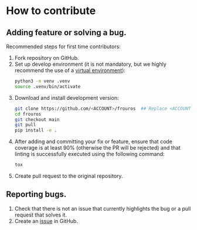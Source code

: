# How to contribute

## Adding feature or solving a bug.

Recommended steps for first time contributors:

1. Fork repository on GitHub.
2. Set up develop environment (it is not mandatory, but we highly recommend the use of a [virtual environment](https://docs.python.org/3.9/library/venv.html)):
    ```bash
    python3 -m venv .venv
    source .venv/bin/activate
   ```
3. Download and install development version:
    ```bash
    git clone https://github.com/<ACCOUNT>/frouros  ## Replace <ACCOUNT> with your GitHub account
    cd frouros
    git checkout main
    git pull
    pip install -e .
   ```
4. After adding and committing your fix or feature, ensure that code coverage is at least 90% (otherwise the PR will be rejected) and that linting is successfully executed using the following command:
    ```bash
   tox
   ```
5. Create pull request to the original repository.

## Reporting bugs.

1. Check that there is not an issue that currently highlights the bug or a pull request that solves it.
2. Create an [issue](https://github.com/IFCA/frouros/issues/new) in GitHub.
